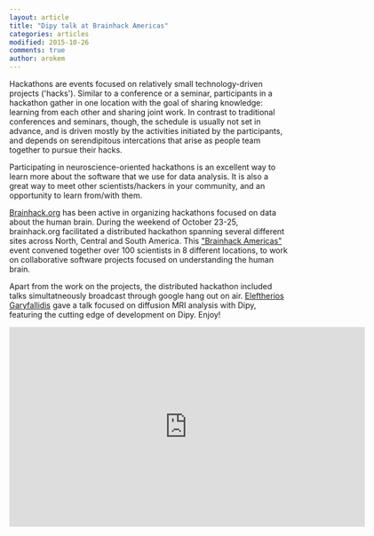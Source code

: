 ```yaml
---
layout: article
title: "Dipy talk at Brainhack Americas"
categories: articles
modified: 2015-10-26
comments: true
author: arokem
---
```


Hackathons are events focused on relatively small technology-driven projects
('hacks'). Similar to a conference or a seminar, participants
in a hackathon gather in one location with the goal of sharing
knowledge: learning from each other and sharing joint work. In contrast to
traditional conferences and seminars, though, the schedule is usually not set in
advance, and is driven mostly by the activities initiated by the participants,
and depends on serendipitous intercations that arise as people team together to
pursue their hacks.

Participating in neuroscience-oriented hackathons is an excellent
way to learn more about the software that we use for data analysis. It
is also a great way to meet other scientists/hackers in your community, and an
opportunity to learn from/with them.

[Brainhack.org](http://brainhack.org) has been active in organizing hackathons
focused on data about the human brain. During the weekend of October
23-25, brainhack.org facilitated a distributed hackathon spanning several
different sites across North, Central and South America. This
["Brainhack Americas"](http://brainhack.org/americas/) event convened together
over 100 scientists in 8 different locations, to work on collaborative software
projects focused on understanding the human brain.

Apart from the work on the projects, the distributed hackathon included talks
simultatneously broadcast through google hang out on air. [Eleftherios Garyfallidis](http://garyfallidis.github.io/pages/about.html) gave a talk
focused on diffusion MRI analysis with Dipy, featuring the cutting edge of
development on Dipy. Enjoy!

<iframe width="640" height="360" src="https://www.youtube.com/embed/8RUYYgFfDjE?start=226" frameborder="0" allowfullscreen></iframe>
